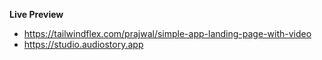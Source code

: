 **Live Preview**
- https://tailwindflex.com/prajwal/simple-app-landing-page-with-video
- https://studio.audiostory.app
